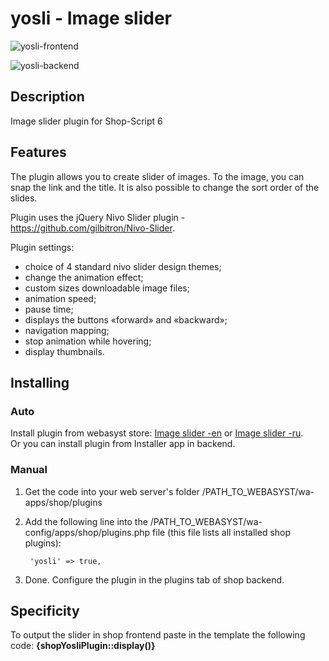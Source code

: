 # yosli - Image slider

![yosli-frontend](https://www.webasyst.com/wa-data/public/updates/img/96/1496/4012/4012.970.png)

![yosli-backend](https://www.webasyst.com/wa-data/public/updates/img/96/1496/4010/4010.970.png)

## Description
Image slider plugin for Shop-Script 6

## Features
The plugin allows you to create slider of images. To the image, you can snap the link and the title. It is also possible to change the sort order of the slides.

Plugin uses the jQuery Nivo Slider plugin - https://github.com/gilbitron/Nivo-Slider.

Plugin settings:
- choice of 4 standard nivo slider design themes;  
- change the animation effect;
- custom sizes downloadable image files;
- animation speed;
- pause time;
- displays the buttons «forward» and «backward»;
- navigation mapping;
- stop animation while hovering;
- display thumbnails.

## Installing
### Auto
Install plugin from webasyst store: [Image slider -en](https://www.webasyst.com/store/plugin/shop/yosli/) or [Image slider -ru](https://www.webasyst.ru/store/plugin/shop/yosli/).  
Or you can install plugin from Installer app in backend.

### Manual
1. Get the code into your web server's folder /PATH_TO_WEBASYST/wa-apps/shop/plugins

2. Add the following line into the /PATH_TO_WEBASYST/wa-config/apps/shop/plugins.php file (this file lists all installed shop plugins):

		'yosli' => true,

3. Done. Configure the plugin in the plugins tab of shop backend.

## Specificity
To output the slider in shop frontend paste in the template the following code: **{shopYosliPlugin::display()}**